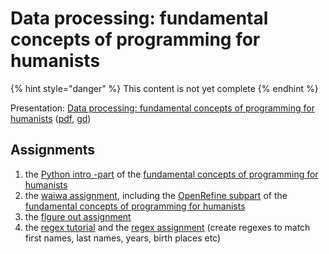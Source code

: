 # Data processing: fundamental concepts of programming for humanists

{% hint style="danger" %}
This content is not yet complete
{% endhint %}

Presentation: [Data processing: fundamental concepts of programming for humanists](https://docs.google.com/presentation/d/e/2PACX-1vSZSb9hmeRG5vTENcKe7WE8k9Uu32xPgTICPz2-Cw8O5Zssqitv-XfNC6wVLf215sod18n4wGMLoyIx/pub?start=false&loop=false&delayms=3000) \([pdf](http://docs.google.com/presentation/d/1Hor0RqZTZEV-77gdwZPgCpz8MlX4ZmsIwSyGcCDi3Ks/export/pdf), [gd](https://docs.google.com/presentation/d/1Hor0RqZTZEV-77gdwZPgCpz8MlX4ZmsIwSyGcCDi3Ks/edit?usp=sharing)\)

## Assignments

1. the [Python intro -part](https://github.com/jiemakel/dhintro/blob/master/python_intro.ipynb) of the [fundamental concepts of programming for humanists](https://github.com/jiemakel/dhintro/)
2. the [waiwa assignment](https://github.com/jiemakel/dhintro/blob/master/waiwa.ipynb), including the [OpenRefine subpart](https://docs.google.com/document/d/1m6EEbPCSnjg6F1VPBj4sa8NNnMWPGduXqirGwXirDxI/edit) of the [fundamental concepts of programming for humanists](https://github.com/jiemakel/dhintro/)
3. the [figure out assignment](https://github.com/jiemakel/dhintro/blob/master/python_figure_out.ipynb)
4. the [regex tutorial](https://regexone.com/) and the [regex assignment](https://regex101.com/r/6439eo/1) \(create regexes to match first names, last names, years, birth places etc\)

